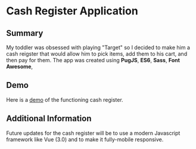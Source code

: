 # Cash Register Application

## Summary
My toddler was obsessed with playing "Target" so I decided to make him a cash reigster that would allow him to pick items, add them to his cart, and then pay for them. The app was created using __PugJS__, __ES6__, __Sass__, __Font Awesome__, 
## Demo
Here is a [demo]("https://jacks-cash-register.s3.amazonaws.com/index.html") of the functioning cash register.

## Additional Information
Future updates for the cash register will be to use a modern Javascript framework like Vue (3.0) and to make it fully-mobile responsive.